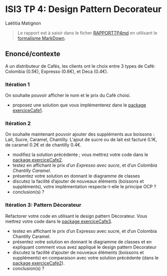 # ISI3 TP 4: Design Pattern Decorateur
Laëtitia Matignon

> Le rapport est à saisir dans le ficher [RAPPORTTP4md](RAPPORTTP4.md) en utilisant le [formalisme MarkDown](https://guides.github.com/features/mastering-markdown/).

## Enoncé/contexte

A un distributeur de Cafés, les clients ont le choix entre 3 types de Café: Colombia (0.5€), Expresso (0.6€), et Deca (0.4€). 

### Itération 1

On souhaite pouvoir afficher le nom et le prix du Café choisi.

- proposez une solution que vous implémenterez dans le [package exerciceCafe1](src/exerciceCafe1/). 


### Itération 2

On souhaite maintenant pouvoir ajouter des suppléments aux boissons : Lait, Sucre, Caramel, Chantilly. L'ajout de sucre ou de lait est facturé 0.1€, de caramel 0.2€ et de chantilly 0.4€. 

- modifiez la solution précédente ; vous mettrez votre code dans le [package exerciceCafe2](src/exerciceCafe2/). 
- testez en affichant le prix d’un *Expresso avec sucre*, et d’un *Colombia Chantilly Caramel*.
- présentez votre solution en donnant le diagramme de classes
- discutez la facilité d’ajouter de nouveaux éléments (boissons et suppléments), votre implémentation respecte-t-elle le principe OCP ?
- conclusion(s) ?

### Itération 3: Pattern Décorateur

Refactorer votre code en utilisant le design pattern Décorateur. Vous mettrez votre code dans le [package exerciceCafe3](src/exerciceCafe3/). 

- testez en affichant le prix d’un Expresso avec sucre, et d’un Colombia Chantilly Caramel.
- présentez votre solution en donnant le diagramme de classes et en expliquant comment vous avez appliqué le design pattern Decorateur
- discutez la facilité d’ajouter de nouveaux éléments (boissons et suppléments) en comparaison avec votre solution précédente (dans le [package exerciceCafe2](src/exerciceCafe2/)). 
- conclusion(s) ?


